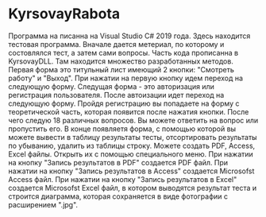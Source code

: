 # KyrsovayRabota
Программа на писанна на Visual Studio C# 2019 года.
Здесь находится тестовая программа. Вначале дается метериал, по которому и состовлялся тест, а затем сами вопросы.
Часть кода прописанна в KyrsovayDLL. Там находится множество разработанных методов.
Первая форма это титульный лист имеющий 2 кнопки: "Смотреть работу" и "Выход". При нажатии на первую кнопку идем переход на следующую форму.
Следущая форма - это авторизация или регистрация пользователя. После автоизации идет переход на следующую форму.
Пройдя регистрацию вы попадаете на форму с теоретической часть, которая появится после нажатия кнопки.
После чего следую 18 различных вопросов. Вы можете ответить на вопрос или пропустить его.
В конце появляетя форма, с помощью которой вы можете вывести в таблицу результаты тесты, отсортировать результаты по убыванию, удалить из таблицы строку. Можете создать PDF, Access, Excel файлы. Открыть их с помощью специального меню.
При нажатии на кнопку "Запись результатов в PDF" создается PDF файл.
При нажатии на кнопку "Запись результатов в Access" создается Microsofst Access файл.
При нажатии на кнопку "Запись результатов в Excel" создается Microsofst Excel файл, в котором выводятся результат теста и строится диаграмма, которая сохраняется в виде фотографии с расширением ".jpg".
